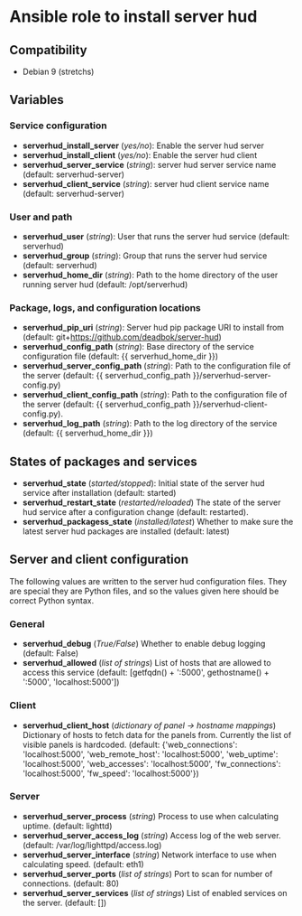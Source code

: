 # Ansible role to install server hud

## Compatibility

 * Debian 9 (stretchs)

## Variables

### Service configuration

 * **serverhud_install_server** (*yes/no*): Enable the server hud server
 * **serverhud_install_client** (*yes/no*): Enable the server hud client
 * **serverhud_server_service** (*string*): server hud server service name (default: serverhud-server)
 * **serverhud_client_service** (*string*): server hud client service name (default: serverhud-server)

### User and path

 * **serverhud_user** (*string*): User that runs the server hud service (default: serverhud)
 * **serverhud_group** (*string*): Group that runs the server hud service (default: serverhud)
 * **serverhud_home_dir** (*string*): Path to the home directory of the user running server hud (default: /opt/serverhud)

### Package, logs, and configuration locations

  * **serverhud_pip_uri** (*string*): Server hud pip package URI to install from (default: git+https://github.com/deadbok/server-hud)
  * **serverhud_config_path** (*string*): Base directory of the service configuration file (default: {{ serverhud_home_dir }})
  * **serverhud_server_config_path** (*string*): Path to the configuration file of the server (default: {{ serverhud_config_path }}/serverhud-server-config.py)
  * **serverhud_client_config_path** (*string*): Path to the configuration file of the server (default: {{ serverhud_config_path }}/serverhud-client-config.py).
  * **serverhud_log_path** (*string*): Path to the log directory of the service (default: {{ serverhud_home_dir }})

## States of packages and services

 * **serverhud_state** (*started/stopped*): Initial state of the server hud service after installation (default: started)
 * **serverhud_restart_state** (*restarted/reloaded*) The state of the server hud service after a configuration change (default: restarted).
 * **serverhud_packagess_state** (*installed/latest*) Whether to make sure the latest server hud packages are installed (default: latest)

## Server and client configuration

The following values are written to the server hud configuration files. They
are special they are Python files, and so the values given here should be correct Python syntax.

### General

 * **serverhud_debug** (*True/False*) Whether to enable debug logging (default: False)
 * **serverhud_allowed** (*list of strings*) List of hosts that are allowed to access this service (default: [getfqdn() + ':5000', gethostname() + ':5000', 'localhost:5000'])

### Client

 * **serverhud_client_host** (*dictionary of panel -> hostname mappings*) Dictionary of hosts to fetch data for the panels from. Currently the list of visible panels is hardcoded. (default: {'web_connections': 'localhost:5000', 'web_remote_host': 'localhost:5000', 'web_uptime': 'localhost:5000', 'web_accesses': 'localhost:5000', 'fw_connections': 'localhost:5000', 'fw_speed': 'localhost:5000'})

### Server

 * **serverhud_server_process** (*string*) Process to use when calculating uptime. (default: lighttd)
 * **serverhud_server_access_log** (*string*) Access log of the web server. (default: /var/log/lighttpd/access.log)
 * **serverhud_server_interface** (*string*) Network interface to use when calculating speed. (default: eth1)
 * **serverhud_server_ports** (*list of strings*) Port to scan for number of connections. (default: 80)
 * **serverhud_server_services** (*list of strings*) List of enabled services on the server. (default: [])
